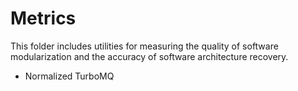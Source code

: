 # Metrics

This folder includes utilities for measuring the quality of software modularization and the accuracy of software architecture recovery.

- Normalized TurboMQ
